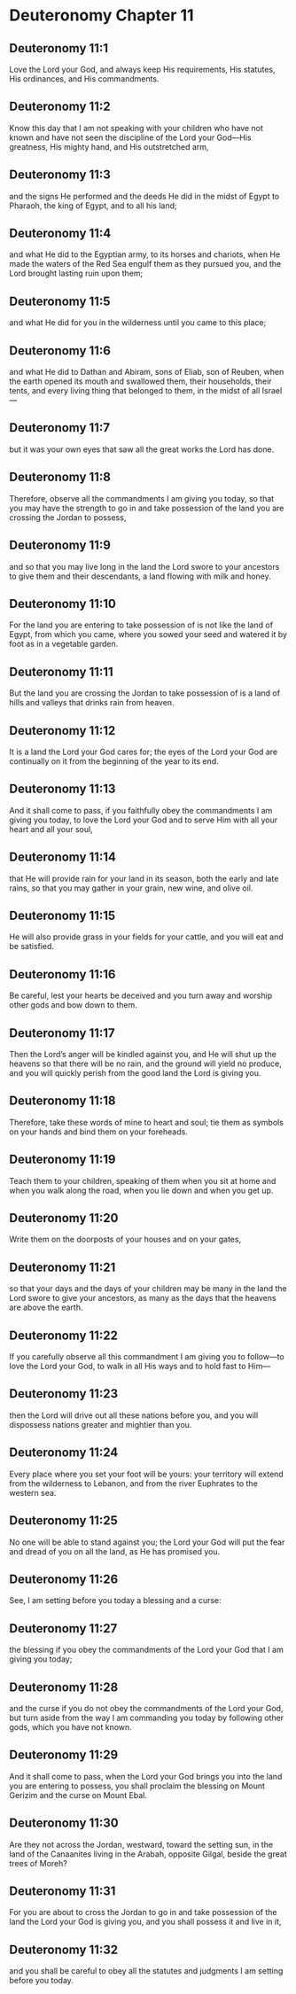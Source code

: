 # Deuteronomy Chapter 11

## Deuteronomy 11:1
Love the Lord your God, and always keep His requirements, His statutes, His ordinances, and His commandments.

## Deuteronomy 11:2
Know this day that I am not speaking with your children who have not known and have not seen the discipline of the Lord your God—His greatness, His mighty hand, and His outstretched arm,

## Deuteronomy 11:3
and the signs He performed and the deeds He did in the midst of Egypt to Pharaoh, the king of Egypt, and to all his land;

## Deuteronomy 11:4
and what He did to the Egyptian army, to its horses and chariots, when He made the waters of the Red Sea engulf them as they pursued you, and the Lord brought lasting ruin upon them;

## Deuteronomy 11:5
and what He did for you in the wilderness until you came to this place;

## Deuteronomy 11:6
and what He did to Dathan and Abiram, sons of Eliab, son of Reuben, when the earth opened its mouth and swallowed them, their households, their tents, and every living thing that belonged to them, in the midst of all Israel—

## Deuteronomy 11:7
but it was your own eyes that saw all the great works the Lord has done.

## Deuteronomy 11:8
Therefore, observe all the commandments I am giving you today, so that you may have the strength to go in and take possession of the land you are crossing the Jordan to possess,

## Deuteronomy 11:9
and so that you may live long in the land the Lord swore to your ancestors to give them and their descendants, a land flowing with milk and honey.

## Deuteronomy 11:10
For the land you are entering to take possession of is not like the land of Egypt, from which you came, where you sowed your seed and watered it by foot as in a vegetable garden.

## Deuteronomy 11:11
But the land you are crossing the Jordan to take possession of is a land of hills and valleys that drinks rain from heaven.

## Deuteronomy 11:12
It is a land the Lord your God cares for; the eyes of the Lord your God are continually on it from the beginning of the year to its end.

## Deuteronomy 11:13
And it shall come to pass, if you faithfully obey the commandments I am giving you today, to love the Lord your God and to serve Him with all your heart and all your soul,

## Deuteronomy 11:14
that He will provide rain for your land in its season, both the early and late rains, so that you may gather in your grain, new wine, and olive oil.

## Deuteronomy 11:15
He will also provide grass in your fields for your cattle, and you will eat and be satisfied.

## Deuteronomy 11:16
Be careful, lest your hearts be deceived and you turn away and worship other gods and bow down to them.

## Deuteronomy 11:17
Then the Lord’s anger will be kindled against you, and He will shut up the heavens so that there will be no rain, and the ground will yield no produce, and you will quickly perish from the good land the Lord is giving you.

## Deuteronomy 11:18
Therefore, take these words of mine to heart and soul; tie them as symbols on your hands and bind them on your foreheads.

## Deuteronomy 11:19
Teach them to your children, speaking of them when you sit at home and when you walk along the road, when you lie down and when you get up.

## Deuteronomy 11:20
Write them on the doorposts of your houses and on your gates,

## Deuteronomy 11:21
so that your days and the days of your children may be many in the land the Lord swore to give your ancestors, as many as the days that the heavens are above the earth.

## Deuteronomy 11:22
If you carefully observe all this commandment I am giving you to follow—to love the Lord your God, to walk in all His ways and to hold fast to Him—

## Deuteronomy 11:23
then the Lord will drive out all these nations before you, and you will dispossess nations greater and mightier than you.

## Deuteronomy 11:24
Every place where you set your foot will be yours: your territory will extend from the wilderness to Lebanon, and from the river Euphrates to the western sea.

## Deuteronomy 11:25
No one will be able to stand against you; the Lord your God will put the fear and dread of you on all the land, as He has promised you.

## Deuteronomy 11:26
See, I am setting before you today a blessing and a curse:

## Deuteronomy 11:27
the blessing if you obey the commandments of the Lord your God that I am giving you today;

## Deuteronomy 11:28
and the curse if you do not obey the commandments of the Lord your God, but turn aside from the way I am commanding you today by following other gods, which you have not known.

## Deuteronomy 11:29
And it shall come to pass, when the Lord your God brings you into the land you are entering to possess, you shall proclaim the blessing on Mount Gerizim and the curse on Mount Ebal.

## Deuteronomy 11:30
Are they not across the Jordan, westward, toward the setting sun, in the land of the Canaanites living in the Arabah, opposite Gilgal, beside the great trees of Moreh?

## Deuteronomy 11:31
For you are about to cross the Jordan to go in and take possession of the land the Lord your God is giving you, and you shall possess it and live in it,

## Deuteronomy 11:32
and you shall be careful to obey all the statutes and judgments I am setting before you today.
